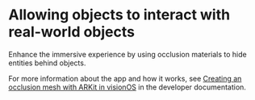 # Allowing objects to interact with real-world objects

Enhance the immersive experience by using occlusion materials to hide entities behind objects.

For more information about the app and how it works, see [Creating an occlusion mesh with ARKit in visionOS][link-to-sample] in the developer documentation.

[link-to-sample]: https://developer.apple.com/documentation/realitykit/creating-an-occlusion-mesh-with-arkit-in-visionos
